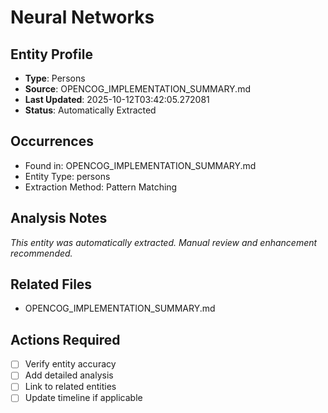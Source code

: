 # Neural Networks

## Entity Profile
- **Type**: Persons
- **Source**: OPENCOG_IMPLEMENTATION_SUMMARY.md
- **Last Updated**: 2025-10-12T03:42:05.272081
- **Status**: Automatically Extracted

## Occurrences
- Found in: OPENCOG_IMPLEMENTATION_SUMMARY.md
- Entity Type: persons
- Extraction Method: Pattern Matching

## Analysis Notes
*This entity was automatically extracted. Manual review and enhancement recommended.*

## Related Files
- OPENCOG_IMPLEMENTATION_SUMMARY.md

## Actions Required
- [ ] Verify entity accuracy
- [ ] Add detailed analysis
- [ ] Link to related entities
- [ ] Update timeline if applicable

